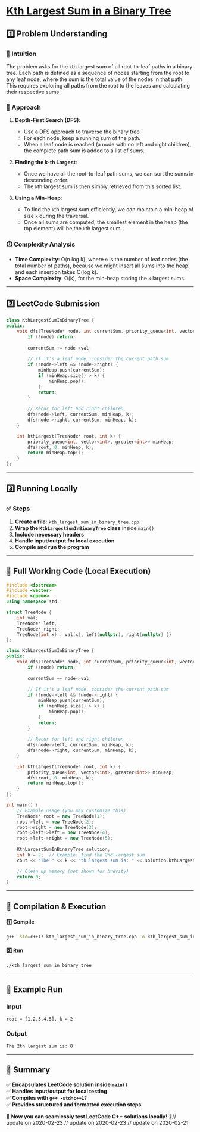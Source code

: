 # **[Kth Largest Sum in a Binary Tree](https://leetcode.com/problems/kth-largest-sum-in-a-binary-tree/description/)**  

## **1️⃣ Problem Understanding**  
### **📌 Intuition**  
The problem asks for the `k`th largest sum of all root-to-leaf paths in a binary tree. Each path is defined as a sequence of nodes starting from the root to any leaf node, where the sum is the total value of the nodes in that path. This requires exploring all paths from the root to the leaves and calculating their respective sums.

### **🚀 Approach**  
1. **Depth-First Search (DFS)**:
   - Use a DFS approach to traverse the binary tree.
   - For each node, keep a running sum of the path.
   - When a leaf node is reached (a node with no left and right children), the complete path sum is added to a list of sums.

2. **Finding the k-th Largest**:
   - Once we have all the root-to-leaf path sums, we can sort the sums in descending order.
   - The `k`th largest sum is then simply retrieved from this sorted list.

3. **Using a Min-Heap**:
   - To find the `k`th largest sum efficiently, we can maintain a min-heap of size `k` during the traversal.
   - Once all sums are computed, the smallest element in the heap (the top element) will be the `k`th largest sum.

### **⏱️ Complexity Analysis**  
- **Time Complexity**: O(n log k), where `n` is the number of leaf nodes (the total number of paths), because we might insert all sums into the heap and each insertion takes O(log k).
- **Space Complexity**: O(k), for the min-heap storing the `k` largest sums.

---  

## **2️⃣ LeetCode Submission**  
```cpp
class KthLargestSumInBinaryTree {
public:
    void dfs(TreeNode* node, int currentSum, priority_queue<int, vector<int>, greater<int>>& minHeap, int k) {
        if (!node) return;
        
        currentSum += node->val;
        
        // If it's a leaf node, consider the current path sum
        if (!node->left && !node->right) {
            minHeap.push(currentSum);
            if (minHeap.size() > k) {
                minHeap.pop();
            }
            return;
        }
        
        // Recur for left and right children
        dfs(node->left, currentSum, minHeap, k);
        dfs(node->right, currentSum, minHeap, k);
    }

    int kthLargest(TreeNode* root, int k) {
        priority_queue<int, vector<int>, greater<int>> minHeap;
        dfs(root, 0, minHeap, k);
        return minHeap.top();
    }
};
```

---  

## **3️⃣ Running Locally**  
### **✅ Steps**  
1. **Create a file**: `kth_largest_sum_in_binary_tree.cpp`  
2. **Wrap the `KthLargestSumInBinaryTree` class** inside `main()`  
3. **Include necessary headers**  
4. **Handle input/output for local execution**  
5. **Compile and run the program**  

---  

## **📝 Full Working Code (Local Execution)**  
```cpp
#include <iostream>
#include <vector>
#include <queue>
using namespace std;

struct TreeNode {
    int val;
    TreeNode* left;
    TreeNode* right;
    TreeNode(int x) : val(x), left(nullptr), right(nullptr) {}
};

class KthLargestSumInBinaryTree {
public:
    void dfs(TreeNode* node, int currentSum, priority_queue<int, vector<int>, greater<int>>& minHeap, int k) {
        if (!node) return;
        
        currentSum += node->val;
        
        // If it's a leaf node, consider the current path sum
        if (!node->left && !node->right) {
            minHeap.push(currentSum);
            if (minHeap.size() > k) {
                minHeap.pop();
            }
            return;
        }
        
        // Recur for left and right children
        dfs(node->left, currentSum, minHeap, k);
        dfs(node->right, currentSum, minHeap, k);
    }

    int kthLargest(TreeNode* root, int k) {
        priority_queue<int, vector<int>, greater<int>> minHeap;
        dfs(root, 0, minHeap, k);
        return minHeap.top();
    }
};

int main() {
    // Example usage (you may customize this)
    TreeNode* root = new TreeNode(1);
    root->left = new TreeNode(2);
    root->right = new TreeNode(3);
    root->left->left = new TreeNode(4);
    root->left->right = new TreeNode(5);
    
    KthLargestSumInBinaryTree solution;
    int k = 2;  // Example: find the 2nd largest sum
    cout << "The " << k << "th largest sum is: " << solution.kthLargest(root, k) << endl;

    // Clean up memory (not shown for brevity)
    return 0;
}
```

---  

## **🔧 Compilation & Execution**  
#### **1️⃣ Compile**  
```bash
g++ -std=c++17 kth_largest_sum_in_binary_tree.cpp -o kth_largest_sum_in_binary_tree
```  

#### **2️⃣ Run**  
```bash
./kth_largest_sum_in_binary_tree
```  

---  

## **🎯 Example Run**  
### **Input**  
```
root = [1,2,3,4,5], k = 2
```  
### **Output**  
```
The 2th largest sum is: 8
```  

---  

## **📌 Summary**  
✅ **Encapsulates LeetCode solution inside `main()`**  
✅ **Handles input/output for local testing**  
✅ **Compiles with `g++ -std=c++17`**  
✅ **Provides structured and formatted execution steps**  

🚀 **Now you can seamlessly test LeetCode C++ solutions locally!** 🚀// update on 2020-02-23
// update on 2020-02-23
// update on 2020-02-21
